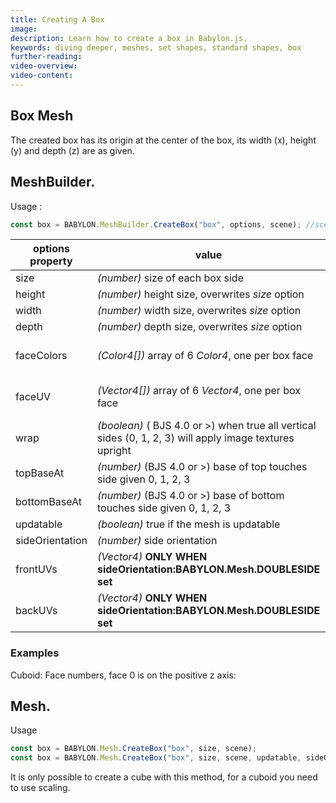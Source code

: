 ```yaml
---
title: Creating A Box
image: 
description: Learn how to create a box in Babylon.js.
keywords: diving deeper, meshes, set shapes, standard shapes, box
further-reading:
video-overview:
video-content:
---
```



## Box Mesh
The created box has its origin at the center of the box, its width (x), height (y) and depth (z) are as given.
## MeshBuilder.
Usage :
```javascript
const box = BABYLON.MeshBuilder.CreateBox("box", options, scene); //scene is optional and defaults to the current scene
```

options property|value|default value
--------|-----|------------
size|_(number)_ size of each box side|1
height|_(number)_ height size, overwrites _size_ option|size
width|_(number)_ width size, overwrites _size_ option|size
depth|_(number)_ depth size,  overwrites _size_ option|size
faceColors|_(Color4[])_ array of 6 _Color4_, one per box face|Color4(1, 1, 1, 1) for each side
faceUV|_(Vector4[])_ array of 6 _Vector4_, one per box face| UVs(0, 0, 1, 1) for each side
wrap|_(boolean)_ ( BJS 4.0 or >) when true all vertical sides (0, 1, 2, 3) will apply image textures upright | false
topBaseAt|_(number)_ (BJS 4.0 or >) base of top touches side given 0, 1, 2, 3| 1
bottomBaseAt|_(number)_ (BJS 4.0 or >) base of bottom touches side given 0, 1, 2, 3| 0
updatable|_(boolean)_ true if the mesh is updatable|false
sideOrientation|_(number)_ side orientation|DEFAULTSIDE
frontUVs|_(Vector4)_  **ONLY WHEN sideOrientation:BABYLON.Mesh.DOUBLESIDE set** | Vector4(0,0, 1,1) 
backUVs|_(Vector4)_  **ONLY WHEN sideOrientation:BABYLON.Mesh.DOUBLESIDE set** | Vector4(0,0, 1,1) 


### Examples
Cuboid: <Playground id="#6XIT28#4" title="Create a Cuboid" description="Simple example of creating a cuboid." image="/img/playgroundsAndNMEs/features/divingDeeperMeshSetShapes1.jpg"/> 
Face numbers, face 0 is on the positive z axis: <Playground id="#6XIT28#5" title="Create a Box With Face Numbers" description="Simple example of creating a box with face numbers." image="/img/playgroundsAndNMEs/features/divingDeeperMeshSetShapes2.jpg"/>

## Mesh.
Usage
```javascript
const box = BABYLON.Mesh.CreateBox("box", size, scene);
const box = BABYLON.Mesh.CreateBox("box", size, scene, updatable, sideOrientation); //optional parameters after scene
```
It is only possible to create a cube with this method, for a cuboid you need to use scaling.

